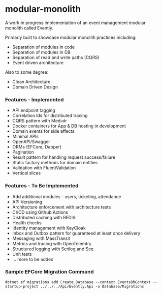 # modular-monolith

A work in progress implementation of an event management modular monolith called Evently.

Primarly built to showcase modular monolith practices including:

- Separation of modules in code
- Separation of modules in DB
- Separation of read and write paths (CQRS)
- Event driven architecture

Also to some degree:

- Clean Architecture
- Domain Driven Design


### Features - Implemented

- API endpoint tagging
- Correlation Ids for distributed tracing
- CQRS pattern with Mediatr
- Docker containers for App & DB hosting in development
- Domain events for side effects
- Minimal APIs
- OpenAPI/Swagger
- ORMs (EFCore, Dapper)
- Pagination
- Result pattern for handling request success/failure
- Static factory methods for domain entities
- Validation with FluentValidation
- Vertical slices


### Features - To Be Implemented

- Add additional modules - users, ticketing, attendance
- API Versioning
- Architecture enforcement with architecture tests
- CI/CD using Github Actions
- Distributed caching with REDIS
- Health checks
- Identity management with KeyCloak
- Inbox and Outbox pattern for guaranteed at least once delivery
- Messaging with MassTransit
- Metrics and tracing with OpenTelemtry
- Structured logging with Serilog and Seq
- Unit tests
- ... more to be added


### Sample EFCore Migration Command

```dotnet ef migrations add Create_Database --context EventsDbContext --startup-project ../../../Api/Evently.Api -o Database/Migrations```


